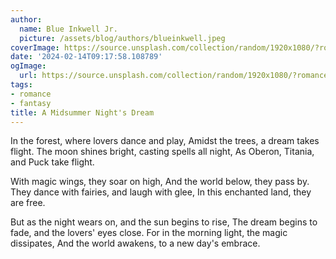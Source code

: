 ```yaml
---
author:
  name: Blue Inkwell Jr.
  picture: /assets/blog/authors/blueinkwell.jpeg
coverImage: https://source.unsplash.com/collection/random/1920x1080/?romance
date: '2024-02-14T09:17:58.108789'
ogImage:
  url: https://source.unsplash.com/collection/random/1920x1080/?romance
tags:
- romance
- fantasy
title: A Midsummer Night's Dream
---
```


In the forest, where lovers dance and play,
Amidst the trees, a dream takes flight.
The moon shines bright, casting spells all night,
As Oberon, Titania, and Puck take flight.

With magic wings, they soar on high,
And the world below, they pass by.
They dance with fairies, and laugh with glee,
In this enchanted land, they are free.

But as the night wears on, and the sun begins to rise,
The dream begins to fade, and the lovers' eyes close.
For in the morning light, the magic dissipates,
And the world awakens, to a new day's embrace.